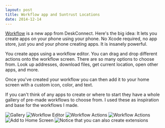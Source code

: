 ```yaml
---
layout: post
title: Workflow app and Suntrust Locations
date: 2014-12-14
---
```


[Workflow](https://my.workflow.is) is a new app from DeskConnect.  Here's the big idea:
It lets you create apps on your phone using your phone.  No Xcode required, 
no app store, just you and your phone creating apps.  It is insanely powerful.

You create apps using a workflow editor.  You can drag and drop different actions
onto the workflow screen.  There are so many options to choose from.  Look up 
addresses, download files, get current location, open other apps, and more.

Once you've created your workflow you can then add it to your home screen with
a custom icon, color, and text.

If you can't think of any apps to create or where to start they have a whole gallery 
of pre-made workflows to choose from.  I used these as inspiration and base
for the workflows I made.

![Gallery](/images/wf1.PNG)
![Workflow Editor](/images/wf2.PNG)
![Workflow Actions](/images/wf3.PNG)
![Workflow Actions](/images/wf4.PNG)
![Add to Home Screen](/images/wf5.PNG)
![Notice that you can also create extensions](/images/wf6.PNG)
